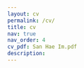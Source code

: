 ```yaml
---
layout: cv
permalink: /cv/
title: cv
nav: true
nav_order: 4
cv_pdf: San Hae Im.pdf
description:
---
```

